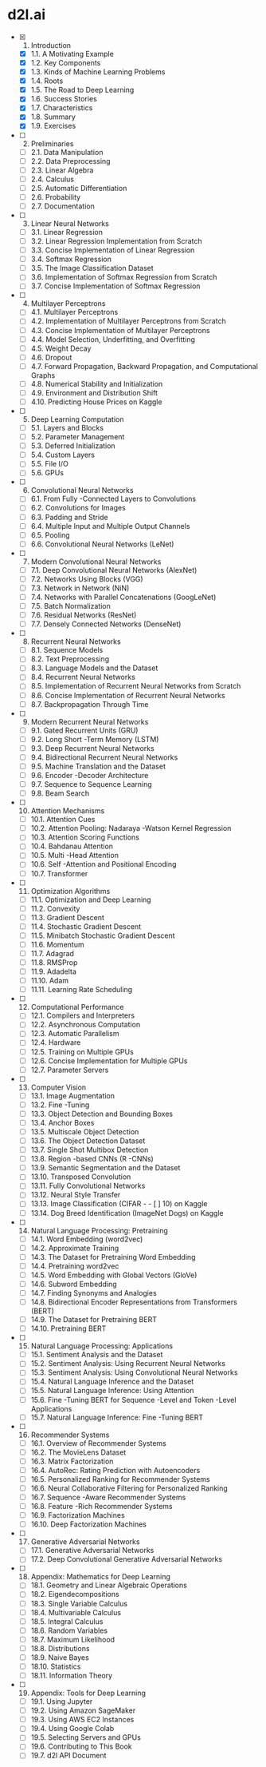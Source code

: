# d2l.ai


- [X] 1. Introduction
  - [X] 1.1. A Motivating Example
  - [X] 1.2. Key Components
  - [X] 1.3. Kinds of Machine Learning Problems
  - [X] 1.4. Roots
  - [X] 1.5. The Road to Deep Learning
  - [X] 1.6. Success Stories
  - [X] 1.7. Characteristics
  - [X] 1.8. Summary
  - [X] 1.9. Exercises
- [ ] 2. Preliminaries
  - [ ] 2.1. Data Manipulation
  - [ ] 2.2. Data Preprocessing
  - [ ] 2.3. Linear Algebra
  - [ ] 2.4. Calculus
  - [ ] 2.5. Automatic Differentiation
  - [ ] 2.6. Probability
  - [ ] 2.7. Documentation
- [ ] 3. Linear Neural Networks
  - [ ] 3.1. Linear Regression
  - [ ] 3.2. Linear Regression Implementation from Scratch
  - [ ] 3.3. Concise Implementation of Linear Regression
  - [ ] 3.4. Softmax Regression
  - [ ] 3.5. The Image Classification Dataset
  - [ ] 3.6. Implementation of Softmax Regression from Scratch
  - [ ] 3.7. Concise Implementation of Softmax Regression
- [ ] 4. Multilayer Perceptrons
  - [ ] 4.1. Multilayer Perceptrons
  - [ ] 4.2. Implementation of Multilayer Perceptrons from Scratch
  - [ ] 4.3. Concise Implementation of Multilayer Perceptrons
  - [ ] 4.4. Model Selection, Underfitting, and Overfitting
  - [ ] 4.5. Weight Decay
  - [ ] 4.6. Dropout
  - [ ] 4.7. Forward Propagation, Backward Propagation, and Computational Graphs
  - [ ] 4.8. Numerical Stability and Initialization
  - [ ] 4.9. Environment and Distribution Shift
  - [ ] 4.10. Predicting House Prices on Kaggle
- [ ] 5. Deep Learning Computation
  - [ ] 5.1. Layers and Blocks
  - [ ] 5.2. Parameter Management
  - [ ] 5.3. Deferred Initialization
  - [ ] 5.4. Custom Layers
  - [ ] 5.5. File I/O
  - [ ] 5.6. GPUs
- [ ] 6. Convolutional Neural Networks
  - [ ] 6.1. From Fully  -Connected Layers to Convolutions
  - [ ] 6.2. Convolutions for Images
  - [ ] 6.3. Padding and Stride
  - [ ] 6.4. Multiple Input and Multiple Output Channels
  - [ ] 6.5. Pooling
  - [ ] 6.6. Convolutional Neural Networks (LeNet)
- [ ] 7. Modern Convolutional Neural Networks
  - [ ] 7.1. Deep Convolutional Neural Networks (AlexNet)
  - [ ] 7.2. Networks Using Blocks (VGG)
  - [ ] 7.3. Network in Network (NiN)
  - [ ] 7.4. Networks with Parallel Concatenations (GoogLeNet)
  - [ ] 7.5. Batch Normalization
  - [ ] 7.6. Residual Networks (ResNet)
  - [ ] 7.7. Densely Connected Networks (DenseNet)
- [ ] 8. Recurrent Neural Networks
  - [ ] 8.1. Sequence Models
  - [ ] 8.2. Text Preprocessing
  - [ ] 8.3. Language Models and the Dataset
  - [ ] 8.4. Recurrent Neural Networks
  - [ ] 8.5. Implementation of Recurrent Neural Networks from Scratch
  - [ ] 8.6. Concise Implementation of Recurrent Neural Networks
  - [ ] 8.7. Backpropagation Through Time
- [ ] 9. Modern Recurrent Neural Networks
  - [ ] 9.1. Gated Recurrent Units (GRU)
  - [ ] 9.2. Long Short  -Term Memory (LSTM)
  - [ ] 9.3. Deep Recurrent Neural Networks
  - [ ] 9.4. Bidirectional Recurrent Neural Networks
  - [ ] 9.5. Machine Translation and the Dataset
  - [ ] 9.6. Encoder  -Decoder Architecture
  - [ ] 9.7. Sequence to Sequence Learning
  - [ ] 9.8. Beam Search
- [ ] 10. Attention Mechanisms
  - [ ] 10.1. Attention Cues
  - [ ] 10.2. Attention Pooling: Nadaraya  -Watson Kernel Regression
  - [ ] 10.3. Attention Scoring Functions
  - [ ] 10.4. Bahdanau Attention
  - [ ] 10.5. Multi  -Head Attention
  - [ ] 10.6. Self  -Attention and Positional Encoding
  - [ ] 10.7. Transformer
- [ ] 11. Optimization Algorithms
  - [ ] 11.1. Optimization and Deep Learning
  - [ ] 11.2. Convexity
  - [ ] 11.3. Gradient Descent
  - [ ] 11.4. Stochastic Gradient Descent
  - [ ] 11.5. Minibatch Stochastic Gradient Descent
  - [ ] 11.6. Momentum
  - [ ] 11.7. Adagrad
  - [ ] 11.8. RMSProp
  - [ ] 11.9. Adadelta
  - [ ] 11.10. Adam
  - [ ] 11.11. Learning Rate Scheduling
- [ ] 12. Computational Performance
  - [ ] 12.1. Compilers and Interpreters
  - [ ] 12.2. Asynchronous Computation
  - [ ] 12.3. Automatic Parallelism
  - [ ] 12.4. Hardware
  - [ ] 12.5. Training on Multiple GPUs
  - [ ] 12.6. Concise Implementation for Multiple GPUs
  - [ ] 12.7. Parameter Servers
- [ ] 13. Computer Vision
  - [ ] 13.1. Image Augmentation
  - [ ] 13.2. Fine  -Tuning
  - [ ] 13.3. Object Detection and Bounding Boxes
  - [ ] 13.4. Anchor Boxes
  - [ ] 13.5. Multiscale Object Detection
  - [ ] 13.6. The Object Detection Dataset
  - [ ] 13.7. Single Shot Multibox Detection
  - [ ] 13.8. Region  -based CNNs (R  -CNNs)
  - [ ] 13.9. Semantic Segmentation and the Dataset
  - [ ] 13.10. Transposed Convolution
  - [ ] 13.11. Fully Convolutional Networks
  - [ ] 13.12. Neural Style Transfer
  - [ ] 13.13. Image Classification (CIFAR  -  - [ ] 10) on Kaggle
  - [ ] 13.14. Dog Breed Identification (ImageNet Dogs) on Kaggle
- [ ] 14. Natural Language Processing: Pretraining
  - [ ] 14.1. Word Embedding (word2vec)
  - [ ] 14.2. Approximate Training
  - [ ] 14.3. The Dataset for Pretraining Word Embedding
  - [ ] 14.4. Pretraining word2vec
  - [ ] 14.5. Word Embedding with Global Vectors (GloVe)
  - [ ] 14.6. Subword Embedding
  - [ ] 14.7. Finding Synonyms and Analogies
  - [ ] 14.8. Bidirectional Encoder Representations from Transformers (BERT)
  - [ ] 14.9. The Dataset for Pretraining BERT
  - [ ] 14.10. Pretraining BERT
- [ ] 15. Natural Language Processing: Applications
  - [ ] 15.1. Sentiment Analysis and the Dataset
  - [ ] 15.2. Sentiment Analysis: Using Recurrent Neural Networks
  - [ ] 15.3. Sentiment Analysis: Using Convolutional Neural Networks
  - [ ] 15.4. Natural Language Inference and the Dataset
  - [ ] 15.5. Natural Language Inference: Using Attention
  - [ ] 15.6. Fine  -Tuning BERT for Sequence  -Level and Token  -Level Applications
  - [ ] 15.7. Natural Language Inference: Fine  -Tuning BERT
- [ ] 16. Recommender Systems
  - [ ] 16.1. Overview of Recommender Systems
  - [ ] 16.2. The MovieLens Dataset
  - [ ] 16.3. Matrix Factorization
  - [ ] 16.4. AutoRec: Rating Prediction with Autoencoders
  - [ ] 16.5. Personalized Ranking for Recommender Systems
  - [ ] 16.6. Neural Collaborative Filtering for Personalized Ranking
  - [ ] 16.7. Sequence  -Aware Recommender Systems
  - [ ] 16.8. Feature  -Rich Recommender Systems
  - [ ] 16.9. Factorization Machines
  - [ ] 16.10. Deep Factorization Machines
- [ ] 17. Generative Adversarial Networks
  - [ ] 17.1. Generative Adversarial Networks
  - [ ] 17.2. Deep Convolutional Generative Adversarial Networks
- [ ] 18. Appendix: Mathematics for Deep Learning
  - [ ] 18.1. Geometry and Linear Algebraic Operations
  - [ ] 18.2. Eigendecompositions
  - [ ] 18.3. Single Variable Calculus
  - [ ] 18.4. Multivariable Calculus
  - [ ] 18.5. Integral Calculus
  - [ ] 18.6. Random Variables
  - [ ] 18.7. Maximum Likelihood
  - [ ] 18.8. Distributions
  - [ ] 18.9. Naive Bayes
  - [ ] 18.10. Statistics
  - [ ] 18.11. Information Theory
- [ ] 19. Appendix: Tools for Deep Learning
  - [ ] 19.1. Using Jupyter
  - [ ] 19.2. Using Amazon SageMaker
  - [ ] 19.3. Using AWS EC2 Instances
  - [ ] 19.4. Using Google Colab
  - [ ] 19.5. Selecting Servers and GPUs
  - [ ] 19.6. Contributing to This Book
  - [ ] 19.7. d2l API Document
